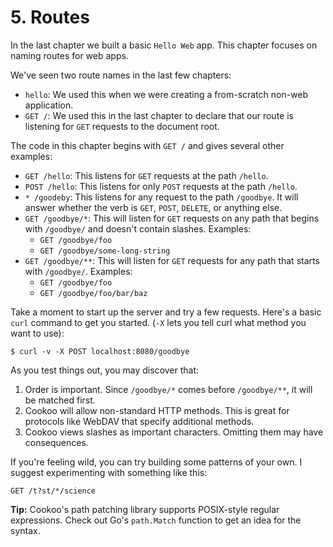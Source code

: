 # 5. Routes

In the last chapter we built a basic `Hello Web` app. This chapter
focuses on naming routes for web apps.

We've seen two route names in the last few chapters:

* `hello`: We used this when we were creating a from-scratch non-web
  application.
* `GET /`: We used this in the last chapter to declare that our route is
  listening for `GET` requests to the document root.

The code in this chapter begins with `GET /` and gives several other
examples:

* `GET /hello`: This listens for `GET` requests at the path `/hello`.
* `POST /hello`: This listens for only `POST` requests at the path
  `/hello`.
* `* /goodeby`: This listens for any request to the path `/goodbye`. It
  will answer whether the verb is `GET`, `POST`, `DELETE`, or anything
  else.
* `GET /goodbye/*`: This will listen for `GET` requests on any path that
  begins with `/goodbye/` and doesn't contain slashes. Examples:
  - `GET /goodbye/foo`
  - `GET /goodbye/some-long-string`
* `GET /goodbye/**`: This will listen for `GET` requests for any path
  that starts with `/goodbye/`. Examples:
  - `GET /goodbye/foo`
  - `GET /goodbye/foo/bar/baz`

Take a moment to start up the server and try a few requests. Here's a
basic `curl` command to get you started. (`-X` lets you tell curl what
method you want to use):

```
$ curl -v -X POST localhost:8080/goodbye
```

As you test things out, you may discover that:

1. Order is important. Since `/goodbye/*` comes before `/goodbye/**`, it
   will be matched first.
2. Cookoo will allow non-standard HTTP methods. This is great for
   protocols like WebDAV that specify additional methods.
3. Cookoo views slashes as important characters. Omitting them may have
   consequences.

If you're feeling wild, you can try building some patterns of your own.
I suggest experimenting with something like this:

```
GET /t?st/*/science
```

**Tip:** Cookoo's path patching library supports POSIX-style regular
expressions. Check out Go's `path.Match` function to get an idea for the
syntax.
